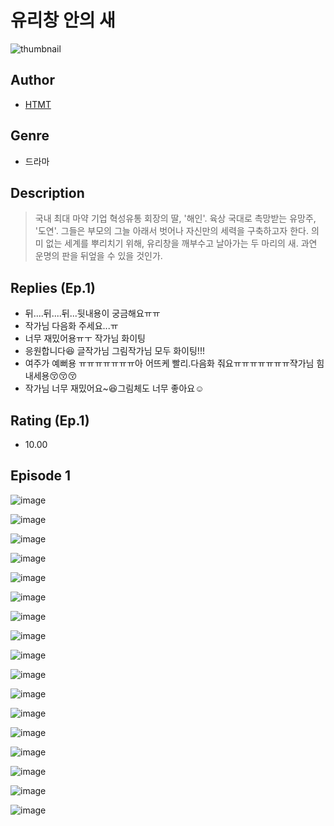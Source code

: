 # 유리창 안의 새
![thumbnail](https://image-comic.pstatic.net/user_contents_data/challenge_comic/2023/05/23/366792/upload_7365749771156534835_480x623.jpeg)

## Author
- [HTMT](https://comic.naver.com/artistTitle?id=366792)

## Genre
- 드라마

## Description
> 국내 최대 마약 기업 혁성유통 회장의 딸, '해인'. 육상 국대로 촉망받는 유망주, '도연'. 그들은 부모의 그늘 아래서 벗어나 자신만의 세력을 구축하고자 한다. 의미 없는 세계를 뿌리치기 위해, 유리창을 깨부수고 날아가는 두 마리의 새. 과연 운명의 판을 뒤엎을 수 있을 것인가.

## Replies (Ep.1)
- 뒤....뒤....뒤...뒷내용이 궁금해요ㅠㅠ
- 작가님 다음화 주세요...ㅠ
- 너무 재밌어용ㅠㅜ 작가님 화이팅
- 응원합니다😆 글작가님 그림작가님 모두 화이팅!!!
- 여주가 예뻐용 ㅠㅠㅠㅠㅠㅠㅠ아 어뜨케 빨리.다음화 줘요ㅠㅠㅠㅠㅠㅠㅠ쟉가님 힘내세용😚😚😚
- 작가님 너무 재밌어요~😆그림체도 너무 좋아요☺

## Rating (Ep.1)
- 10.00

## Episode 1
![image](https://image-comic.pstatic.net/user_contents_data/challenge_comic/2023/05/26/366792/upload_7364286111532265780.jpeg)

![image](https://image-comic.pstatic.net/user_contents_data/challenge_comic/2023/05/26/366792/upload_7378076396787087415.jpeg)

![image](https://image-comic.pstatic.net/user_contents_data/challenge_comic/2023/05/26/366792/upload_7221859992325992497.jpeg)

![image](https://image-comic.pstatic.net/user_contents_data/challenge_comic/2023/05/26/366792/upload_7219382581403596080.jpeg)

![image](https://image-comic.pstatic.net/user_contents_data/challenge_comic/2023/05/26/366792/upload_7149807676034528563.jpeg)

![image](https://image-comic.pstatic.net/user_contents_data/challenge_comic/2023/05/26/366792/upload_3559313080040568372.jpeg)

![image](https://image-comic.pstatic.net/user_contents_data/challenge_comic/2023/05/26/366792/upload_3618190836014528354.jpeg)

![image](https://image-comic.pstatic.net/user_contents_data/challenge_comic/2023/05/26/366792/upload_7219325393880756581.jpeg)

![image](https://image-comic.pstatic.net/user_contents_data/challenge_comic/2023/05/26/366792/upload_7366026659849396536.jpeg)

![image](https://image-comic.pstatic.net/user_contents_data/challenge_comic/2023/05/26/366792/upload_3846749621684954162.jpeg)

![image](https://image-comic.pstatic.net/user_contents_data/challenge_comic/2023/05/26/366792/upload_3834925253737723959.jpeg)

![image](https://image-comic.pstatic.net/user_contents_data/challenge_comic/2023/05/26/366792/upload_7089340240270209331.jpeg)

![image](https://image-comic.pstatic.net/user_contents_data/challenge_comic/2023/05/26/366792/upload_3618751372249674292.jpeg)

![image](https://image-comic.pstatic.net/user_contents_data/challenge_comic/2023/05/26/366792/upload_3558236438344852784.jpeg)

![image](https://image-comic.pstatic.net/user_contents_data/challenge_comic/2023/05/26/366792/upload_7147274598711702117.jpeg)

![image](https://image-comic.pstatic.net/user_contents_data/challenge_comic/2023/05/26/366792/upload_3617344212869263667.jpeg)

![image](https://image-comic.pstatic.net/user_contents_data/challenge_comic/2023/05/26/366792/upload_3472945123143397939.jpeg)

